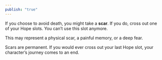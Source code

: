 ```yaml
---
publish: "true"
---
```

If you choose to avoid death, you might take a **scar**. If you do, cross out one of your Hope slots. You can’t use this slot anymore.

This may represent a physical scar, a painful memory, or a deep fear.

Scars are permanent. If you would ever cross out your last Hope slot, your character’s journey comes to an end.
